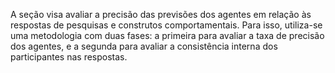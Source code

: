 A seção visa avaliar a precisão das previsões dos agentes em relação às respostas de pesquisas e construtos comportamentais. Para isso, utiliza-se uma metodologia com duas fases: a primeira para avaliar a taxa de precisão dos agentes, e a segunda para avaliar a consistência interna dos participantes nas respostas.